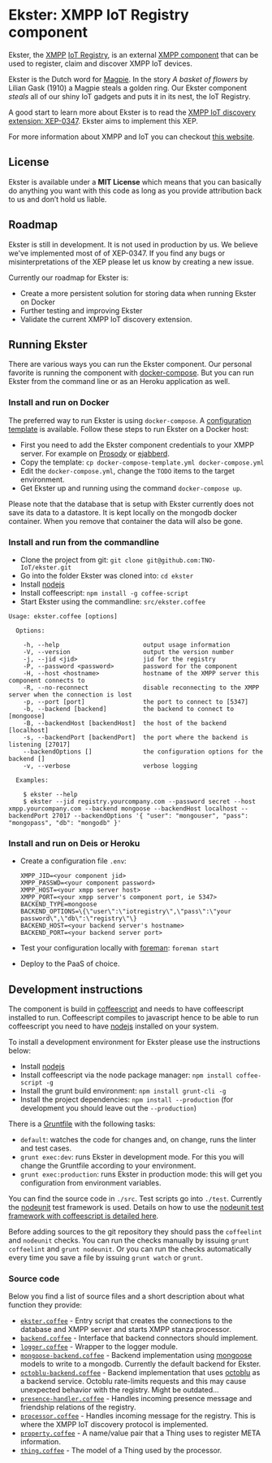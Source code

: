 # Ekster: XMPP IoT Registry component

Ekster, the [XMPP](http://www.xmpp.org) [IoT Registry](http://xmpp.org/extensions/xep-0347.html), is an external [XMPP component](http://xmpp.org/extensions/xep-0114.html) that can be used to register, claim and discover XMPP IoT devices.

Ekster is the Dutch word for [Magpie](https://en.wikipedia.org/wiki/Magpie). In the story _A basket of flowers_ by Lilian Gask (1910) a Magpie steals a golden ring. Our Ekster component _steals_ all of our shiny IoT gadgets and puts it in its nest, the IoT Registry.

A good start to learn more about Ekster is to read the [XMPP IoT discovery extension: XEP-0347](http://xmpp.org/extensions/xep-0347.html). Ekster aims to implement this XEP.

For more information about XMPP and IoT you can checkout [this website](http://www.xmpp-iot.org).

## License

Ekster is available under a **MIT License** which means that you can basically do anything you want with this code as long as you provide attribution back to us and don’t hold us liable.

## Roadmap

Ekster is still in development. It is not used in production by us. We believe we've implemented most of of XEP-0347. If you find any bugs or misinterpretations of the XEP please let us know by creating a new issue.

Currently our roadmap for Ekster is:

* Create a more persistent solution for storing data when running Ekster on Docker
* Further testing and improving Ekster
* Validate the current XMPP IoT discovery extension.

## Running Ekster

There are various ways you can run the Ekster component. Our personal favorite is running the component with [docker-compose](https://docs.docker.com/compose/). But you can run Ekster from the command line or as an Heroku application as well.

### Install and run on Docker

The preferred way to run Ekster is using `docker-compose`. A [configuration template](docker-compose-template.yml) is available. Follow these
steps to run Ekster on a Docker host:

* First you need to add the Ekster component credentials to your XMPP server. For example on [Prosody](http://prosody.im/doc/components) or [ejabberd](https://www.ejabberd.im/node/5134).
* Copy the template: `cp docker-compose-template.yml docker-compose.yml`
* Edit the `docker-compose.yml`, change the `TODO` items to the target environment.
* Get Ekster up and running using the command `docker-compose up`.

Please note that the database that is setup with Ekster currently does not save its data to a datastore. It is kept locally on the mongodb docker container. When you remove that container the data will also be gone.

### Install and run from the commandline

* Clone the project from git: `git clone git@github.com:TNO-IoT/ekster.git`
* Go into the folder Ekster was cloned into: `cd ekster`
* Install [nodejs](http://nodejs.org)
* Install coffeescript: `npm install -g coffee-script`
* Start Ekster using the commandline: `src/ekster.coffee`

```
Usage: ekster.coffee [options]

  Options:

    -h, --help                       output usage information
    -V, --version                    output the version number
    -j, --jid <jid>                  jid for the registry
    -P, --password <password>        password for the component
    -H, --host <hostname>            hostname of the XMPP server this component connects to
    -R, --no-reconnect               disable reconnecting to the XMPP server when the connection is lost
    -p, --port [port]                the port to connect to [5347]
    -b, --backend [backend]          the backend to connect to [mongoose]
    -B, --backendHost [backendHost]  the host of the backend [localhost]
    -s, --backendPort [backendPort]  the port where the backend is listening [27017]
    --backendOptions []              the configuration options for the backend []
    -v, --verbose                    verbose logging

  Examples:

    $ ekster --help
    $ ekster --jid registry.yourcompany.com --password secret --host xmpp.yourcompany.com --backend mongoose --backendHost localhost --backendPort 27017 --backendOptions '{ "user": "mongouser", "pass": "mongopass", "db": "mongodb" }'
```

### Install and run on Deis or Heroku

* Create a configuration file `.env`:

    ```
    XMPP_JID=<your component jid>
    XMPP_PASSWD=<your component password>
    XMPP_HOST=<your xmpp server host>
    XMPP_PORT=<your xmpp server's component port, ie 5347>
    BACKEND_TYPE=mongoose
    BACKEND_OPTIONS=\{\"user\":\"iotregistry\",\"pass\":\"your password\",\"db\":\"registry\"\}
    BACKEND_HOST=<your backend server's hostname>
    BACKEND_PORT=<your backend server port>
    ```
* Test your configuration locally with [foreman](http://blog.daviddollar.org/2011/05/06/introducing-foreman.html): `foreman start`
* Deploy to the PaaS of choice.

## Development instructions

The component is build in [coffeescript](http://coffeescript.org) and needs to have coffeescript installed to run. Coffeescript compiles to javascript hence to be able to run coffeescript you need to have [nodejs](http://nodejs.org) installed on your system.

To install a development environment for Ekster please use the instructions below:

* Install [nodejs](http://nodejs.org)
* Install coffeescript via the node package manager: `npm install coffee-script -g`
* Install the grunt build environment: `npm install grunt-cli -g`
* Install the project dependencies: `npm install --production` (for development you should leave out the `--production`)

There is a [Gruntfile](Gruntfile) with the following tasks:

* `default`: watches the code for changes and, on change, runs the linter and test cases.
* `grunt exec:dev`: runs Ekster in development mode. For this you will change the Gruntfile according to your environment.
* `grunt exec:production`: runs Ekster in production mode: this will get you configuration from environment variables.

You can find the source code in `./src`. Test scripts go into `./test`. Currently the [nodeunit](https://www.npmjs.org/package/nodeunit) test framework is used. Details on how to use the [nodeunit test framework with coffeescript is detailed here](http://coffeescriptcookbook.com/chapters/testing/testing_with_nodeunit).

Before adding sources to the git repository they should pass the `coffeelint` and `nodeunit` checks. You can run the checks manually by issuing `grunt coffeelint` and `grunt nodeunit`. Or you can run the checks automatically every time you save a file by issuing `grunt watch` or `grunt`.

### Source code

Below you find a list of source files and a short description about what function they provide:

* [`ekster.coffee`](src/ekster.coffee) - Entry script that creates the connections to the database and XMPP server and starts XMPP stanza processor.
* [`backend.coffee`](src/backend.coffee) - Interface that backend connectors should implement.
* [`logger.coffee`](src/logger.coffee) - Wrapper to the logger module.
* [`mongoose-backend.coffee`](src/mongoose-backend.coffee) - Backend implementation using [mongoose](http://mongoosejs.com) models to write to a mongodb. Currently the default backend for Ekster.
* [`octoblu-backend.coffee`](src/octoblu-backend.coffee) - Backend implementation that uses [octoblu](https://www.octoblu.com) as a backend service. Octoblu rate-limits requests and this may cause unexpected behavior with the registry. Might be outdated...
* [`presence-handler.coffee`](src/presence-handler.coffee) - Handles incoming presence message and friendship relations of the registry.
* [`processor.coffee`](src/processor.coffee) - Handles incoming message for the registry. This is where the XMPP IoT discovery protocol is implemented.
* [`property.coffee`](src/property.coffee) - A name/value pair that a Thing uses to register META information.
* [`thing.coffee`](src/thing.coffee) - The model of a Thing used by the processor.
